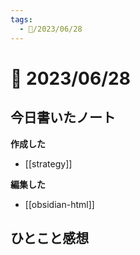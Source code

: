 ```yaml
---
tags:
  - 📅/2023/06/28
---
```


# 📅 2023/06/28

## 今日書いたノート

**作成した**

- [[strategy]]

**編集した**

- [[obsidian-html]]

## ひとこと感想
